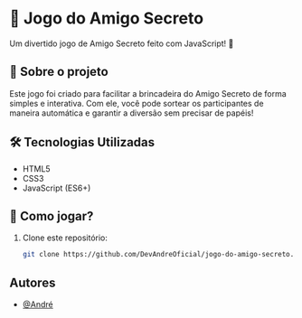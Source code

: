 # 🎁 Jogo do Amigo Secreto

Um divertido jogo de Amigo Secreto feito com JavaScript! 🥳

## 📜 Sobre o projeto

Este jogo foi criado para facilitar a brincadeira do Amigo Secreto de forma simples e interativa. Com ele, você pode sortear os participantes de maneira automática e garantir a diversão sem precisar de papéis!

## 🛠 Tecnologias Utilizadas

- HTML5
- CSS3
- JavaScript (ES6+)

## 🚀 Como jogar?

1. Clone este repositório:
   ```sh
   git clone https://github.com/DevAndreOficial/jogo-do-amigo-secreto.git
## Autores

- [@André](https://github.com/DevAndreOficial)

